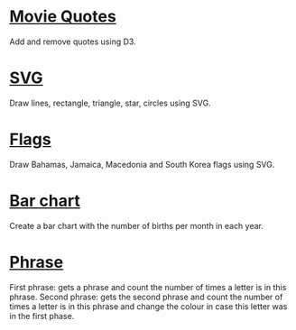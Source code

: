 # [Movie Quotes](./1-movie-quotes)

Add and remove quotes using D3.

# [SVG](./3-svg)

Draw lines, rectangle, triangle, star, circles using SVG.

# [Flags](./4-svg-flags)

Draw Bahamas, Jamaica, Macedonia and South Korea flags using SVG.

# [Bar chart](./5-bar-chart)

Create a bar chart with the number of births per month in each year.

# [Phrase](6-phrase-refact)

First phrase: gets a phrase and count the number of times a letter is in this phrase.
Second phrase: gets the second phrase and count the number of times a letter is in this phrase and change the colour in case this letter was in the first phase.